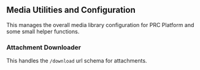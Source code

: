 ## Media Utilities and Configuration

This manages the overall media library configuration for PRC Platform and some small helper functions.

### Attachment Downloader

This handles the `/download` url schema for attachments.

